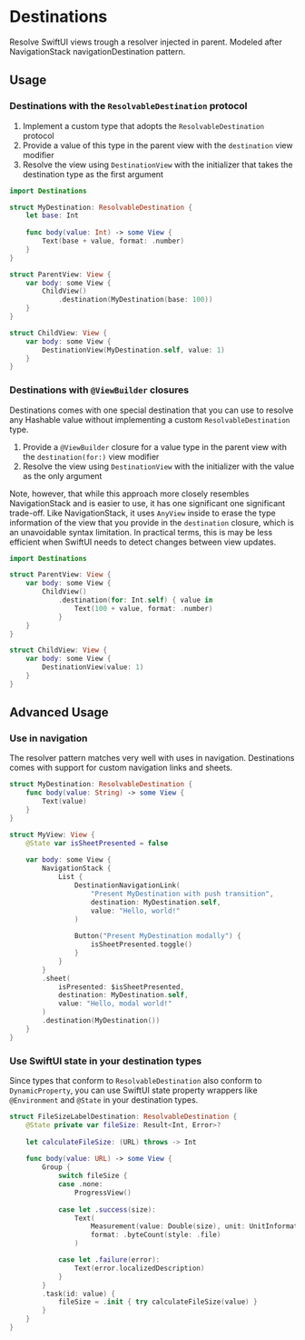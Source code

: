 # Destinations

Resolve SwiftUI views trough a resolver injected in parent. Modeled after NavigationStack navigationDestination pattern.

## Usage

### Destinations with the `ResolvableDestination` protocol

1. Implement a custom type that adopts the `ResolvableDestination` protocol
2. Provide a value of this type in the parent view with the `destination` view modifier
3. Resolve the view using `DestinationView` with the initializer that takes the destination type as the first argument

```swift
import Destinations

struct MyDestination: ResolvableDestination {
    let base: Int
    
    func body(value: Int) -> some View {
        Text(base + value, format: .number)
    }
}

struct ParentView: View {
    var body: some View {
        ChildView()
            .destination(MyDestination(base: 100))
    }
}

struct ChildView: View {
    var body: some View {
        DestinationView(MyDestination.self, value: 1)
    }
}
```

### Destinations with `@ViewBuilder` closures

Destinations comes with one special destination that you can use to resolve any Hashable value without implementing a custom `ResolvableDestination` type.

1. Provide a `@ViewBuilder` closure for a value type in the parent view with the `destination(for:)` view modifier
2. Resolve the view using `DestinationView` with the initializer with the value as the only argument

Note, however, that while this approach more closely resembles NavigationStack and is easier to use, it has one significant one significant trade-off. Like NavigationStack, it uses `AnyView` inside to erase the type information of the view that you provide in the `destination` closure, which is an unavoidable syntax limitation. In practical terms, this is may be less efficient when SwiftUI needs to detect changes between view updates.

```swift
import Destinations

struct ParentView: View {
    var body: some View {
        ChildView()
            .destination(for: Int.self) { value in
                Text(100 + value, format: .number)
            }
    }
}

struct ChildView: View {
    var body: some View {
        DestinationView(value: 1)
    }
}
```

## Advanced Usage

### Use in navigation

The resolver pattern matches very well with uses in navigation. Destinations comes with support for custom navigation links and sheets.

```swift
struct MyDestination: ResolvableDestination {
    func body(value: String) -> some View {
        Text(value)
    }
}

struct MyView: View {
    @State var isSheetPresented = false
    
    var body: some View {
        NavigationStack {
            List {
                DestinationNavigationLink(
                    "Present MyDestination with push transition",
                    destination: MyDestination.self,
                    value: "Hello, world!"
                )
                
                Button("Present MyDestination modally") {
                    isSheetPresented.toggle()
                }
            }
        }
        .sheet(
            isPresented: $isSheetPresented,
            destination: MyDestination.self,
            value: "Hello, modal world!"
        )
        .destination(MyDestination())
    }
}
```

### Use SwiftUI state in your destination types

Since types that conform to `ResolvableDestination` also conform to `DynamicProperty`, you can use SwiftUI state property wrappers like `@Environment` and `@State` in your destination types.

```swift
struct FileSizeLabelDestination: ResolvableDestination {
    @State private var fileSize: Result<Int, Error>?
    
    let calculateFileSize: (URL) throws -> Int
    
    func body(value: URL) -> some View {
        Group {
            switch fileSize {
            case .none:
                ProgressView()
                
            case let .success(size):
                Text(
                    Measurement(value: Double(size), unit: UnitInformationStorage.bytes),
                    format: .byteCount(style: .file)
                )

            case let .failure(error):
                Text(error.localizedDescription)
            }
        }
        .task(id: value) {
            fileSize = .init { try calculateFileSize(value) }
        }
    }
}

```


